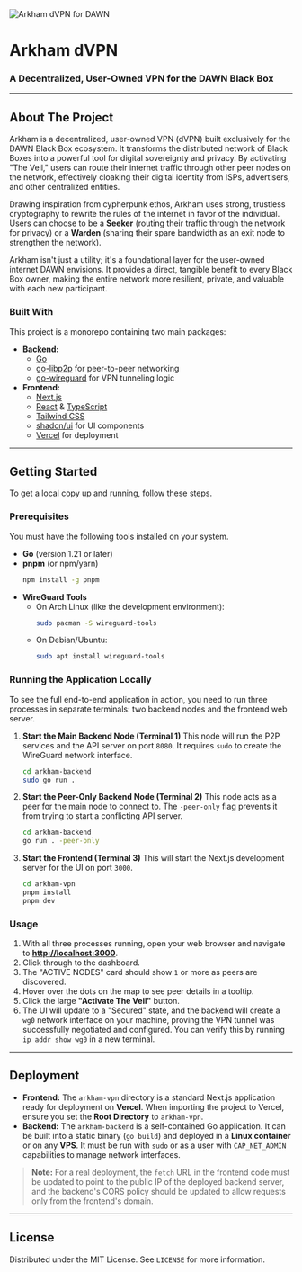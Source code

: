 <img src="../decentralized-virtual-private-network.png" alt="Arkham dVPN for DAWN" />

# Arkham dVPN

### A Decentralized, User-Owned VPN for the DAWN Black Box

-----

## About The Project

Arkham is a decentralized, user-owned VPN (dVPN) built exclusively for the DAWN Black Box ecosystem. It transforms the distributed network of Black Boxes into a powerful tool for digital sovereignty and privacy. By activating "The Veil," users can route their internet traffic through other peer nodes on the network, effectively cloaking their digital identity from ISPs, advertisers, and other centralized entities.

Drawing inspiration from cypherpunk ethos, Arkham uses strong, trustless cryptography to rewrite the rules of the internet in favor of the individual. Users can choose to be a **Seeker** (routing their traffic through the network for privacy) or a **Warden** (sharing their spare bandwidth as an exit node to strengthen the network).

Arkham isn't just a utility; it's a foundational layer for the user-owned internet DAWN envisions. It provides a direct, tangible benefit to every Black Box owner, making the entire network more resilient, private, and valuable with each new participant.

### Built With

This project is a monorepo containing two main packages:

  * **Backend:**
      * [Go](https://go.dev/)
      * [go-libp2p](https://github.com/libp2p/go-libp2p) for peer-to-peer networking
      * [go-wireguard](https://git.zx2c4.com/wireguard-go/) for VPN tunneling logic
  * **Frontend:**
      * [Next.js](https://nextjs.org/)
      * [React](https://reactjs.org/) & [TypeScript](https://www.typescriptlang.org/)
      * [Tailwind CSS](https://tailwindcss.com/)
      * [shadcn/ui](https://ui.shadcn.com/) for UI components
      * [Vercel](https://vercel.com/) for deployment

-----

## Getting Started

To get a local copy up and running, follow these steps.

### Prerequisites

You must have the following tools installed on your system.

  * **Go** (version 1.21 or later)
  * **pnpm** (or npm/yarn)
    ```bash
    npm install -g pnpm
    ```
  * **WireGuard Tools**
      * On Arch Linux (like the development environment):
        ```bash
        sudo pacman -S wireguard-tools
        ```
      * On Debian/Ubuntu:
        ```bash
        sudo apt install wireguard-tools
        ```

### Running the Application Locally

To see the full end-to-end application in action, you need to run three processes in separate terminals: two backend nodes and the frontend web server.

1.  **Start the Main Backend Node (Terminal 1)**
    This node will run the P2P services and the API server on port `8080`. It requires `sudo` to create the WireGuard network interface.

    ```bash
    cd arkham-backend
    sudo go run .
    ```

2.  **Start the Peer-Only Backend Node (Terminal 2)**
    This node acts as a peer for the main node to connect to. The `-peer-only` flag prevents it from trying to start a conflicting API server.

    ```bash
    cd arkham-backend
    go run . -peer-only
    ```

3.  **Start the Frontend (Terminal 3)**
    This will start the Next.js development server for the UI on port `3000`.

    ```bash
    cd arkham-vpn
    pnpm install
    pnpm dev
    ```

### Usage

1.  With all three processes running, open your web browser and navigate to **[http://localhost:3000](https://www.google.com/search?q=http://localhost:3000)**.
2.  Click through to the dashboard.
3.  The "ACTIVE NODES" card should show `1` or more as peers are discovered.
4.  Hover over the dots on the map to see peer details in a tooltip.
5.  Click the large **"Activate The Veil"** button.
6.  The UI will update to a "Secured" state, and the backend will create a `wg0` network interface on your machine, proving the VPN tunnel was successfully negotiated and configured. You can verify this by running `ip addr show wg0` in a new terminal.

-----

## Deployment

  * **Frontend:** The `arkham-vpn` directory is a standard Next.js application ready for deployment on **Vercel**. When importing the project to Vercel, ensure you set the **Root Directory** to `arkham-vpn`.
  * **Backend:** The `arkham-backend` is a self-contained Go application. It can be built into a static binary (`go build`) and deployed in a **Linux container** or on any **VPS**. It must be run with `sudo` or as a user with `CAP_NET_ADMIN` capabilities to manage network interfaces.

> **Note:** For a real deployment, the `fetch` URL in the frontend code must be updated to point to the public IP of the deployed backend server, and the backend's CORS policy should be updated to allow requests only from the frontend's domain.

-----

## License

Distributed under the MIT License. See `LICENSE` for more information.
